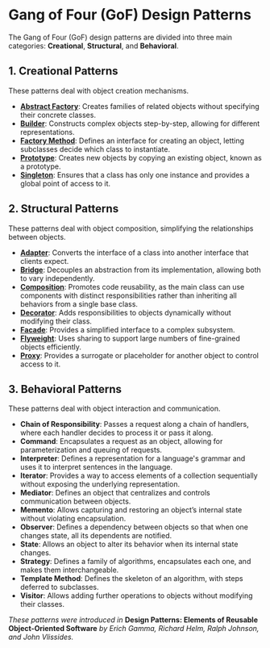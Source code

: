 # Gang of Four (GoF) Design Patterns

The Gang of Four (GoF) design patterns are divided into three main categories: **Creational**, **Structural**, and **Behavioral**.

## 1. Creational Patterns
These patterns deal with object creation mechanisms.

- **[Abstract Factory](abstract_factory.md)**: Creates families of related objects without specifying their concrete classes.
- **[Builder](builder.md)**: Constructs complex objects step-by-step, allowing for different representations.
- **[Factory Method](factory_method.md)**: Defines an interface for creating an object, letting subclasses decide which class to instantiate.
- **[Prototype](prototype.md)**: Creates new objects by copying an existing object, known as a prototype.
- **[Singleton](singleton.md)**: Ensures that a class has only one instance and provides a global point of access to it.

## 2. Structural Patterns
These patterns deal with object composition, simplifying the relationships between objects.

- **[Adapter](adapter.md)**: Converts the interface of a class into another interface that clients expect.
- **[Bridge](bridge.md)**: Decouples an abstraction from its implementation, allowing both to vary independently.
- **[Composition](composition.md)**: Promotes code reusability, as the main class can use components with distinct responsibilities rather than inheriting all behaviors from a single base class.
- **[Decorator](decorator.md)**: Adds responsibilities to objects dynamically without modifying their class.
- **[Facade](facade.md)**: Provides a simplified interface to a complex subsystem.
- **[Flyweight](flyweight.md)**: Uses sharing to support large numbers of fine-grained objects efficiently.
- **[Proxy](proxy.md)**: Provides a surrogate or placeholder for another object to control access to it.

## 3. Behavioral Patterns
These patterns deal with object interaction and communication.

- **Chain of Responsibility**: Passes a request along a chain of handlers, where each handler decides to process it or pass it along.
- **Command**: Encapsulates a request as an object, allowing for parameterization and queuing of requests.
- **Interpreter**: Defines a representation for a language's grammar and uses it to interpret sentences in the language.
- **Iterator**: Provides a way to access elements of a collection sequentially without exposing the underlying representation.
- **Mediator**: Defines an object that centralizes and controls communication between objects.
- **Memento**: Allows capturing and restoring an object’s internal state without violating encapsulation.
- **Observer**: Defines a dependency between objects so that when one changes state, all its dependents are notified.
- **State**: Allows an object to alter its behavior when its internal state changes.
- **Strategy**: Defines a family of algorithms, encapsulates each one, and makes them interchangeable.
- **Template Method**: Defines the skeleton of an algorithm, with steps deferred to subclasses.
- **Visitor**: Allows adding further operations to objects without modifying their classes.

*These patterns were introduced in* **Design Patterns: Elements of Reusable Object-Oriented Software** *by Erich Gamma, Richard Helm, Ralph Johnson, and John Vlissides.*
